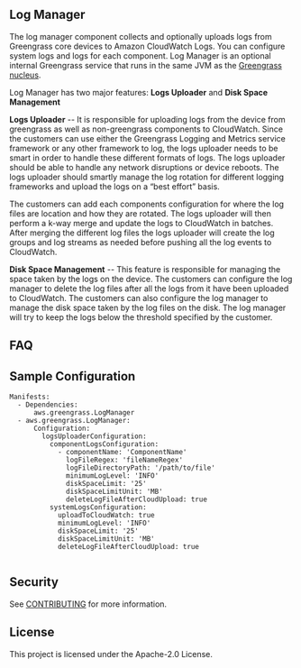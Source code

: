 ## Log Manager

The log manager component collects and optionally uploads logs from Greengrass core devices to Amazon CloudWatch Logs. 
You can configure system logs and logs for each component. Log Manager is an optional internal Greengrass service that runs in the same JVM as the 
[Greengrass nucleus](https://github.com/aws/aws-greengrass-nucleus).

Log Manager has two major features: **Logs Uploader** and **Disk Space Management**
  
**Logs Uploader** --
It is responsible for uploading logs from the device from greengrass as well as non-greengrass components to CloudWatch.
Since the customers can use either the Greengrass Logging and Metrics service framework or any other framework to log, the 
logs uploader needs to be smart in order to handle these different formats of logs. 
The logs uploader should be able to handle any network disruptions or device reboots. The logs uploader should smartly
manage the log rotation for different logging frameworks and upload the logs on a “best effort” basis.
 
The customers can add each components configuration for where the log files are location and how they are rotated. The
logs uploader will then perform a k-way merge and update the logs to CloudWatch in batches. After merging the different 
log files the logs uploader will create the log groups and log streams as needed before pushing all the log events to
CloudWatch.

**Disk Space Management** --
This feature is responsible for managing the space taken by the logs on the device. The customers can configure the log manager
to delete the log files after all the logs from it have been uploaded to CloudWatch. The customers can also configure
the log manager to manage the disk space taken by the log files on the disk. The log manager will try to keep the logs below
the threshold specified by the customer.

## FAQ

## Sample Configuration
```
Manifests:
  - Dependencies:
      aws.greengrass.LogManager
  - aws.greengrass.LogManager:
      Configuration:
        logsUploaderConfiguration: 
          componentLogsConfiguration:
            - componentName: 'ComponentName'
              logFileRegex: 'fileNameRegex'
              logFileDirectoryPath: '/path/to/file'
              minimumLogLevel: 'INFO'
              diskSpaceLimit: '25'
              diskSpaceLimitUnit: 'MB'
              deleteLogFileAfterCloudUpload: true
          systemLogsConfiguration:
            uploadToCloudWatch: true
            minimumLogLevel: 'INFO'
            diskSpaceLimit: '25'
            diskSpaceLimitUnit: 'MB'
            deleteLogFileAfterCloudUpload: true
        
```

## Security

See [CONTRIBUTING](CONTRIBUTING.md#security-issue-notifications) for more information.

## License

This project is licensed under the Apache-2.0 License.

